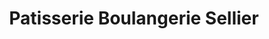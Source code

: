 ---
title: "Patisserie Boulangerie Sellier"
url: /ormes/patisserie-boulangerie-sellier/
shop: boulangerie
---